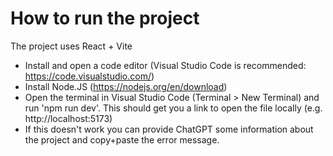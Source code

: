 # How to run the project

The project uses React + Vite

- Install and open a code editor (Visual Studio Code is recommended: https://code.visualstudio.com/)
- Install Node.JS (https://nodejs.org/en/download)
- Open the terminal in Visual Studio Code (Terminal > New Terminal) and run 'npm run dev'. This should get you a link to open the file locally (e.g. http://localhost:5173)
- If this doesn't work you can provide ChatGPT some information about the project and copy+paste the error message.
